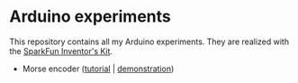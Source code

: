 # Arduino experiments

This repository contains all my Arduino experiments. They are realized with the [SparkFun Inventor's Kit](https://www.sparkfun.com/products/12001).

* Morse encoder ([tutorial](http://www.jonathan-petitcolas.com/2014/03/16/2014-03-16-creating-morse-encoder-with-arduino.html) | [demonstration](http://www.youtube.com/watch?v=4H3hKid6ucA))
